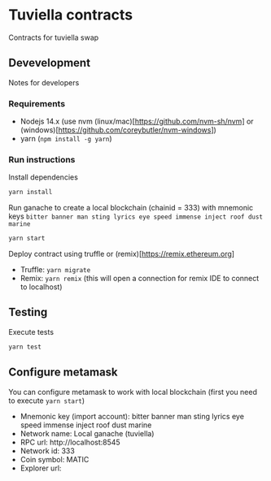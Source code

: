 # Tuviella contracts

Contracts for tuviella swap

## Devevelopment

Notes for developers

### Requirements

- Nodejs 14.x (use nvm (linux/mac)[https://github.com/nvm-sh/nvm] or (windows)[https://github.com/coreybutler/nvm-windows])
- yarn (`npm install -g yarn`)

### Run instructions

Install dependencies

```bash
yarn install
```

Run ganache to create a local blockchain (chainid = 333) with mnemonic keys `bitter banner man sting lyrics eye speed immense inject roof dust marine`

```bash
yarn start
```

Deploy contract using truffle or (remix)[https://remix.ethereum.org]

- Truffle: `yarn migrate`
- Remix: `yarn remix` (this will open a connection for remix IDE to connect to localhost)


## Testing

Execute tests

```bash
yarn test
```

## Configure metamask

You can configure metamask to work with local blockchain (first you need to execute `yarn start`)

- Mnemonic key (import account): bitter banner man sting lyrics eye speed immense inject roof dust marine
- Network name: Local ganache (tuviella)
- RPC url: http://localhost:8545
- Network id: 333
- Coin symbol: MATIC
- Explorer url: <not available>
